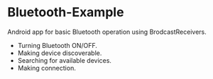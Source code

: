 # Bluetooth-Example

Android app for basic Bluetooth operation using BrodcastReceivers.
 - Turning Bluetooth ON/OFF.
 - Making device discoverable.
 - Searching for available devices.
 - Making connection.
